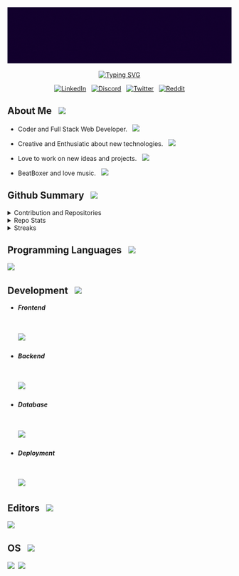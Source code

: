<div align="center"> 
  <img src="https://github.com/SiddhantTotade/SiddhantTotade/blob/main/UniQue%20in%20ME%2C%20UniQue%20I%20AM.gif"> 
</div>

[//]: <> (<h1 align="center">Hi <img src="https://user-images.githubusercontent.com/39955420/147578264-bae0526c-028a-49d2-8af8-d08bb4edbd2a.gif" height="30" width="30">, I'm Siddhant Totade </h1>)

<div align="center">

[![Typing SVG](https://readme-typing-svg.demolab.com/?lines=Welcome+to+my+REALM;Hii...+I'm+Siddhant+Totade;&color=ed0950&center=True)](https://git.io/typing-svg)
</div>

<div align="center">
  
[![LinkedIn](https://img.shields.io/badge/linkedin-%230077B5.svg?style=for-the-badge&logo=linkedin&logoColor=white)](https://www.linkedin.com/in/siddhant-totade-0969351b8/) &nbsp; [![Discord](https://img.shields.io/badge/Discord-5865F2?style=for-the-badge&logo=discord&logoColor=white)](https://discord.com/users/455511818190979072) &nbsp; [![Twitter](https://img.shields.io/badge/Twitter-%231DA1F2.svg?style=for-the-badge&logo=Twitter&logoColor=white)](https://twitter.com/Siddhan81961130) &nbsp; [![Reddit](https://img.shields.io/badge/Reddit-FF4500?style=for-the-badge&logo=reddit&logoColor=white)](https://www.reddit.com/user/coldplay_1994)
  
</div>

## About Me &nbsp; <img src="https://user-images.githubusercontent.com/80762775/188285964-2e1367a0-36eb-468a-8687-46e9e2a00d14.png" height="50">

* Coder and Full Stack Web Developer. &nbsp; <img src="https://user-images.githubusercontent.com/80762775/188285271-b8210d6f-5b66-45a8-9290-14d091d8180c.png" height="25">

* Creative and Enthusiatic about new technologies. &nbsp; <img src="https://user-images.githubusercontent.com/80762775/188285572-ecac154d-1320-46b4-ae30-6661f8094926.png" height="25">

* Love to work on new ideas and projects. &nbsp; <img src="https://user-images.githubusercontent.com/80762775/188285663-929ad4d1-6dc3-44d5-b157-da2b7339750c.png" height="28">

* BeatBoxer and love music. &nbsp; <img src="https://user-images.githubusercontent.com/80762775/188285849-4932ae19-731d-4f40-ad7b-28d5879f790a.png" height="28">

## Github Summary &nbsp; <img src="https://user-images.githubusercontent.com/80762775/188301483-776e696c-4a97-48f9-a124-61681df4c617.png" height="30">
<details>
    <summary>Contribution and Repositories</summary>
<div align="center">

[![image](https://github.com/SiddhantTotade/SiddhantTotade/blob/main/profile-summary-card-output/2077/0-profile-details.svg)](https://github.com/vn7n24fzkq/github-profile-summary-cards)
</details>

<details>
    <summary>Repo Stats</summary>
<div align="center">
  
[![image](https://github.com/SiddhantTotade/SiddhantTotade/blob/main/profile-summary-card-output/2077/1-repos-per-language.svg)](https://github.com/vn7n24fzkq/github-profile-summary-cards) [![image](https://github.com/SiddhantTotade/SiddhantTotade/blob/main/profile-summary-card-output/2077/2-most-commit-language.svg)](https://github.com/vn7n24fzkq/github-profile-summary-cards)
[![image](https://github.com/SiddhantTotade/SiddhantTotade/blob/main/profile-summary-card-output/2077/3-stats.svg)](https://github.com/vn7n24fzkq/github-profile-summary-cards) [![image](https://github.com/SiddhantTotade/SiddhantTotade/blob/main/profile-summary-card-output/2077/4-productive-time.svg)](https://github.com/vn7n24fzkq/github-profile-summary-cards)
</div>
</details>

<details>
    <summary>Streaks</summary>
<div align="center">
  
  [![GitHub Streak](https://github-readme-streak-stats.herokuapp.com?user=SiddhantTotade&&background=141321&ring=ed0950&fire=ed0950&currStreakNum=fffb00&sideNums=8103ff&currStreakLabel=fffb00&sideLabels=00fc0d&border=141321&stroke=00a0fc&dates=ffffff)](https://git.io/streak-stats)

</div>
</details>
</div>

## Programming Languages &nbsp; <img src="https://user-images.githubusercontent.com/80762775/188300871-e5a651dc-5686-4130-9cde-91ccf099de95.png" height="30">

<img src="https://skillicons.dev/icons?i=c,cpp,java,python" height="35"/>

## Development &nbsp; <img src="https://user-images.githubusercontent.com/80762775/188300932-782b8461-34be-42c3-a2aa-1df9ab8e5b10.png" height="30">

  * ***Frontend*** 
     # <img src="https://skillicons.dev/icons?i=html,css,js,bootstrap,react,redux,tailwind,jquery,materialui" height="35"/>

  * ***Backend***
     # <img src="https://skillicons.dev/icons?i=django,php,nodejs" height="35"/>

  * ***Database***
     # <img src="https://skillicons.dev/icons?i=mysql,sqlite,mongodb" height="35"/>
     
  * ***Deployment***
     # <img src="https://skillicons.dev/icons?i=heroku,netlify,github,firebase,docker" height="35"/>

## Editors &nbsp; <img src="https://user-images.githubusercontent.com/80762775/188301014-bdb27d4c-945c-4cee-872b-41035372986d.png" height="25">

<img src="https://skillicons.dev/icons?i=vscode,vim,bash" height="37"/>

## OS &nbsp; <img src="https://user-images.githubusercontent.com/80762775/188301066-71f97fd4-c87a-4e5e-bf94-50df74ec7ebd.png" height="25">

<img src="https://user-images.githubusercontent.com/80762775/188300577-57f18d99-033e-4d84-bd83-6b71d9852336.png" height="37"> &nbsp;<img src="https://skillicons.dev/icons?i=linux" height="37"/>

<div align="center">

</div>
